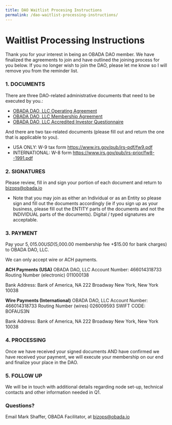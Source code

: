 ```yaml
---
title: DAO Waitlist Procesing Instructions
permalink: /dao-waitlist-processing-instructions/
---
```


# Waitlist Processing Instructions

Thank you for your interest in being an OBADA DAO member.  We have finalized the agreements to join and have outlined the joining process for you below.  If you no longer wish to join the DAO, please let me know so I will remove you from the reminder list.
 
### 1. DOCUMENTS
There are three DAO-related administrative documents  that need to be executed by you.:
  * [OBADA DAO, LLC Operating Agreement](TBD)
  * [OBADA DAO, LLC Membership Agreement](TBD)
  * [OBADA DAO, LLC Accredited Investor Questionnaire](TBD) 
 
And there are two tax-related documents (please fill out and return the one that is applicable to you).
  * USA ONLY: W-9 tax form https://www.irs.gov/pub/irs-pdf/fw9.pdf 
  * INTERNATIONAL: W-8 form https://www.irs.gov/pub/irs-prior/fw8--1991.pdf 
 
### 2.  SIGNATURES

Please review, fill in and sign your portion of each document and return to bizops@obada.io
 * Note that you may join as either an Individual or as an Entity so please sign and fill out the documents accordingly (ie if you sign up as your business, please fill out the ENTITY parts of the documents and not the INDIVIDUAL parts of the documents).   Digital / typed signatures are acceptable.
 
### 3. PAYMENT

Pay your $5,015.00 USD ($5,000.00 membership fee +$15.00 for bank charges) to OBADA DAO, LLC.  

We can only accept wire or ACH payments.  
 
**ACH Payments (USA)**
OBADA DAO, LLC
Account Number: 466014318733
Routing Number (electronic) 011000138

Bank Address:
Bank of America, NA
222 Broadway
New York, New York 10038

**Wire Payments (International)**
OBADA DAO, LLC
Account Number: 466014318733
Routing Number (wires) 026009593
SWIFT CODE: BOFAUS3N

Bank Address:
Bank of America, NA
222 Broadway
New York, New York 10038
 
### 4. PROCESSING
Once we have received your signed documents AND have confirmed we have received your payment, we will execute your membership on our end and finalize your place in the DAO.  
 
### 5. FOLLOW UP
We will be in touch with additional details regarding node set-up, technical contacts and other information needed in Q1.
 
### Questions?  
Email Mark Shaffer, OBADA Facilitator, at [bizops@obada.io](mailto:bizops@obada.io)

